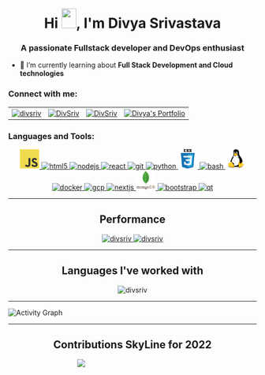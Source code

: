 <h1 align="center">Hi <img src="https://github.com/TheDudeThatCode/TheDudeThatCode/blob/master/Assets/Hi.gif" height= "40px" width="30px">, I'm Divya Srivastava</h1>
<h3 align="center">A passionate Fullstack developer and DevOps enthusiast</h3>


- 🌱 I’m currently learning about **Full Stack Development and Cloud technologies**

<h3 align="left">Connect with me:</h3>
<p align="left"> 
  
<table class='table'><tbody><tr><td><a href="https://linkedin.com/in/divsriv" target="_blank"><img align="center" src="https://raw.githubusercontent.com/rahuldkjain/github-profile-readme-generator/master/src/images/icons/Social/linked-in-alt.svg" alt="divsriv" height="30" width="40" /></a></td><td>
<a href="https://www.hackerrank.com/DivSriv" target="_blank"><img align="center" src="https://raw.githubusercontent.com/rahuldkjain/github-profile-readme-generator/master/src/images/icons/Social/hackerrank.svg" alt="DivSriv" height="30" width="40" /></a></td><td>
<a href="https://www.leetcode.com/DivSriv" target="_blank"><img align="center" src="https://raw.githubusercontent.com/rahuldkjain/github-profile-readme-generator/master/src/images/icons/Social/leet-code.svg" alt="DivSriv" height="30" width="40" /></a></td><td>
<a href="https://divsriv.github.io/PortfoliousingHTMLCSS/index.html" target="_blank"><img align="center" src="https://user-images.githubusercontent.com/72649014/166218874-c255bf1f-338e-46f6-bbfe-ff2b4428c3fd.svg" alt="Divya's Portfolio" height="40" width="50" /></a></td></tr></tbody></table>  
</p>

<!-- <h3 align="left">Languages and Tools:</h3>
<p align="center"> 
  <a href="https://www.w3.org/html/" target="_blank" rel="noreferrer"> <img src="https://raw.githubusercontent.com/devicons/devicon/master/icons/html5/html5-original-wordmark.svg" alt="html5" width="40" height="40"/> </a> 
  <a href="https://developer.mozilla.org/en-US/docs/Web/JavaScript" target="_blank" rel="noreferrer"> <img src="https://raw.githubusercontent.com/devicons/devicon/master/icons/javascript/javascript-original.svg" alt="javascript" width="40" height="40"/> </a> 
  <a href="https://www.python.org" target="_blank" rel="noreferrer"> <img src="https://raw.githubusercontent.com/devicons/devicon/master/icons/python/python-original.svg" alt="python" width="40" height="40"/> </a>   
  <a href="https://git-scm.com/" target="_blank" rel="noreferrer"> <img src="https://www.vectorlogo.zone/logos/git-scm/git-scm-icon.svg" alt="git" width="40" height="40"/> </a>   
  <a href="https://reactjs.org/" target="_blank" rel="noreferrer"> <img src="https://raw.githubusercontent.com/devicons/devicon/master/icons/react/react-original-wordmark.svg" alt="react" width="40" height="40"/> </a>   
  <a href="https://www.w3schools.com/css/" target="_blank" rel="noreferrer"> <img src="https://raw.githubusercontent.com/devicons/devicon/master/icons/css3/css3-original-wordmark.svg" alt="css3" width="40" height="40"/> </a>   
  <a href="https://www.gnu.org/software/bash/" target="_blank" rel="noreferrer"> <img src="https://www.vectorlogo.zone/logos/gnu_bash/gnu_bash-icon.svg" alt="bash" width="40" height="40"/> </a>  
  <a href="https://www.linux.org/" target="_blank" rel="noreferrer"> <img src="https://raw.githubusercontent.com/devicons/devicon/master/icons/linux/linux-original.svg" alt="linux" width="40" height="40"/> </a>   
  <a href="https://www.docker.com/" target="_blank" rel="noreferrer"> <img src="https://raw.githubusercontent.com/devicons/devicon/master/icons/docker/docker-original-wordmark.svg" alt="docker" width="40" height="40"/> </a>  
  <a href="https://cloud.google.com" target="_blank" rel="noreferrer"> <img src="https://www.vectorlogo.zone/logos/google_cloud/google_cloud-icon.svg" alt="gcp" width="40" height="40"/> </a> 
  <a href="https://flask.palletsprojects.com/" target="_blank" rel="noreferrer"> <img src="https://www.vectorlogo.zone/logos/pocoo_flask/pocoo_flask-icon.svg" alt="flask" width="40" height="40"/> </a>   
    <a href="https://nextjs.org/" target="_blank" rel="noreferrer"> <img src="https://upload.vectorlogo.zone/logos/nextjs/images/2d3864ef-00e0-4026-ab1d-30e4a98e2899.svg" alt="nextjs" width="40" height="40"/> </a> 
  <a href="https://www.mongodb.com/" target="_blank" rel="noreferrer"> <img src="https://raw.githubusercontent.com/devicons/devicon/master/icons/mongodb/mongodb-original-wordmark.svg" alt="mongodb" width="40" height="40"/> </a>   
  <a href="https://getbootstrap.com" target="_blank" rel="noreferrer"> <img src="https://raw.githubusercontent.com/devicons/devicon/master/icons/bootstrap/bootstrap-plain-wordmark.svg" alt="bootstrap" width="40" height="40"/> </a> 
  <a href="https://nodejs.org" target="_blank" rel="noreferrer"> <img src="https://raw.githubusercontent.com/devicons/devicon/master/icons/nodejs/nodejs-original-wordmark.svg" alt="nodejs" width="40" height="40"/> </a> 
  <a href="https://www.qt.io/" target="_blank" rel="noreferrer"> <img src="https://upload.wikimedia.org/wikipedia/commons/0/0b/Qt_logo_2016.svg" alt="qt" width="40" height="40"/> </a> 
</p> -->

<!--   <a href="https://kubernetes.io" target="_blank" rel="noreferrer"> <img src="https://www.vectorlogo.zone/logos/kubernetes/kubernetes-icon.svg" alt="kubernetes" width="40" height="40"/> </a>  -->


<h3 align="left">Languages and Tools:</h3>
<p align="center">   
<!-- For Table format later -->
<!--   <table class='table' align="center"><tbody><tr><td>       </td></tr></tbody></table>   -->
  <a href="https://developer.mozilla.org/en-US/docs/Web/JavaScript" target="_blank" rel="noreferrer"> <img src="https://raw.githubusercontent.com/devicons/devicon/master/icons/javascript/javascript-original.svg" alt="javascript" width="40" height="40"/> </a>  
  <a href="https://www.w3.org/html/" target="_blank" rel="noreferrer"> <img src="https://img.shields.io/badge/html5%20-%231572B6.svg?&style=for-the-badge&logo=html5&logoColor=white&color=orange" alt="html5"/> </a> 
  <a href="https://nodejs.org" target="_blank" rel="noreferrer"> <img src="https://user-images.githubusercontent.com/72649014/182894377-55d025df-097b-42c5-b6bb-0b00c74a296a.svg" alt="nodejs" width="40" height="40"/> </a>
  <a href="https://reactjs.org/" target="_blank" rel="noreferrer"> <img src="https://img.shields.io/badge/react%20-%2343853D.svg?&style=for-the-badge&logo=react&logoColor=blue&color=lightgray" alt="react"/> </a> 
  <a href="https://git-scm.com/" target="_blank" rel="noreferrer"> <img src="https://www.vectorlogo.zone/logos/git-scm/git-scm-icon.svg" alt="git" width="40" height="40"/> </a> 
  <a href="https://www.python.org" target="_blank" rel="noreferrer"> <img src="https://img.shields.io/badge/python%20-%2343853D.svg?&style=for-the-badge&logo=python&logoColor=blue&color=#32a852" alt="python"/> </a>  
  <a href="https://www.w3schools.com/css/" target="_blank" rel="noreferrer"> <img src="https://raw.githubusercontent.com/devicons/devicon/master/icons/css3/css3-original-wordmark.svg" alt="css3" width="40" height="40"/> </a>  
  <a href="https://www.gnu.org/software/bash/" target="_blank" rel="noreferrer"> <img src="https://img.shields.io/badge/bash%20-%2343853D.svg?&style=for-the-badge&logo=gnubash&logoColor=white&color=gray" alt="bash"/> </a> 
  <a href="https://www.linux.org/" target="_blank" rel="noreferrer"> <img src="https://raw.githubusercontent.com/devicons/devicon/master/icons/linux/linux-original.svg" alt="linux" width="40" height="40"/> </a>  
  <a href="https://www.docker.com/" target="_blank" rel="noreferrer"> <img src="https://img.shields.io/badge/docker%20-%2343853D.svg?&style=for-the-badge&logo=docker&logoColor=white&color=blue" alt="docker"/> </a> 
  <a href="https://cloud.google.com" target="_blank" rel="noreferrer"> <img src="https://www.vectorlogo.zone/logos/google_cloud/google_cloud-icon.svg" alt="gcp" width="40" height="40"/> </a> 
<!--   <a href="https://flask.palletsprojects.com/" target="_blank" rel="noreferrer"> <img src="https://www.vectorlogo.zone/logos/pocoo_flask/pocoo_flask-icon.svg" alt="flask" width="40" height="40"/> </a>    -->
<!--   <a href="https://kubernetes.io" target="_blank" rel="noreferrer"> <img src="https://www.vectorlogo.zone/logos/kubernetes/kubernetes-icon.svg" alt="kubernetes" width="40" height="40"/> </a>  -->
    <a href="https://nextjs.org/" target="_blank" rel="noreferrer"> <img src="https://img.shields.io/badge/next.js%20-%2343853D.svg?&style=for-the-badge&logo=next.js&logoColor=white&color=gray" alt="nextjs"/> </a> 
  <a href="https://www.mongodb.com/" target="_blank" rel="noreferrer"> <img src="https://raw.githubusercontent.com/devicons/devicon/master/icons/mongodb/mongodb-original-wordmark.svg" alt="mongodb" width="40" height="40"/> </a>  
  <a href="https://getbootstrap.com" target="_blank" rel="noreferrer"> <img src="https://img.shields.io/badge/bootstrap%20-%2343853D.svg?&style=for-the-badge&logo=bootstrap&logoColor=white&color=ff69b4" alt="bootstrap" </a> 
  <a href="https://www.qt.io/" target="_blank" rel="noreferrer"> <img src="https://upload.wikimedia.org/wikipedia/commons/0/0b/Qt_logo_2016.svg" alt="qt" width="40" height="40"/> </a> 
<!--   <a href="https://www.vagrantup.com/" target="_blank" rel="noreferrer"> <img src="https://www.vectorlogo.zone/logos/vagrantup/vagrantup-icon.svg" alt="vagrant" width="40" height="40"/> </a>  -->
</p>

<!-- ![nodedotjs](https://user-images.githubusercontent.com/72649014/182894377-55d025df-097b-42c5-b6bb-0b00c74a296a.svg) -->




---

<h2 align='center'>Performance</h2>

<p align='center'><a href="https://github.com/divsriv">
  <img width="48%" src="https://github-readme-streak-stats.herokuapp.com/?user=divsriv&theme=dark&" alt="divsriv" alt="divsriv" />
  <img width="48%" src="https://github-readme-stats.vercel.app/api?username=divsriv&theme=dark&show_icons=true&locale=en" alt="divsriv" />
</a></p>

---

<h2 align='center'>Languages I've worked with</h2>

<p align='center'>
  <img src="https://github-readme-stats.vercel.app/api/top-langs?username=divsriv&theme=dark&show_icons=true&locale=en&layout=compact&langs_count=5" alt="divsriv" />
</p>

---

![Activity Graph](https://activity-graph.herokuapp.com/graph?username=DivSriv&theme=react-dark&hide_border=true&custom_title=Divya%20Srivastava's%20Last%2030%20Days%20Contributions%20Graph&bg_color=0d1117&area_color=1f6fea&line=3399ff&point=ffffff&color=fefefe)

---

<h2 align='center'>Contributions SkyLine for 2022</h2>

&emsp;&emsp;&emsp;&emsp;&emsp;&emsp;&emsp;&emsp;&emsp;&emsp;<img src="https://user-images.githubusercontent.com/72649014/175560121-a1709077-d0c8-4c90-a62b-eb531e4a7f98.gif">
<!-- &emsp;&emsp;&emsp;&emsp;&emsp;&emsp;&emsp;&emsp;&emsp;&emsp;![DivSriv-June24](https://user-images.githubusercontent.com/72649014/175560121-a1709077-d0c8-4c90-a62b-eb531e4a7f98.gif) -->

